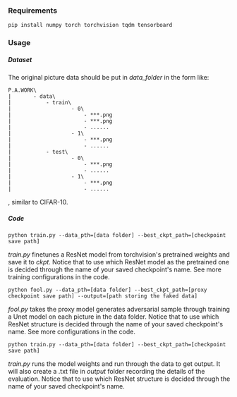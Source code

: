 ### Requirements

```
pip install numpy torch torchvision tqdm tensorboard
```

### Usage

##### Dataset

The original picture data should be put in *data_folder* in the form like:

```
P.A.WORK\
|		- data\
|			- train\
|					- 0\
|						- ***.png
|						- ***.png
|						- ......
|					- 1\
|						- ***.png
|						- ......
|			- test\
|					- 0\
|						- ***.png
|						- ......
|					- 1\
|						- ***.png
|						- ......
```

, similar to CIFAR-10.

##### Code

```
python train.py --data_pth=[data folder] --best_ckpt_path=[checkpoint save path]
```

*train.py* finetunes a ResNet model from torchvision's pretrained weights and save it to *ckpt*. Notice that to use which ResNet model as the pretrained one is decided through the name of your saved checkpoint's name. See more training configurations in the code.

```
python fool.py --data_pth=[data folder] --best_ckpt_path=[proxy checkpoint save path] --output=[path storing the faked data] 
```

*fool.py* takes the proxy model generates adversarial sample through training a Unet model on each picture in the data folder. Notice that to use which ResNet structure is decided through the name of your saved checkpoint's name. See more configurations in the code.

```
python train.py --data_pth=[data folder] --best_ckpt_path=[checkpoint save path]
```

*train.py* runs the model weights and run through the data to get output. It will also create a .txt file in *output* folder recording the details of the evaluation. Notice that to use which ResNet structure is decided through the name of your saved checkpoint's name. 